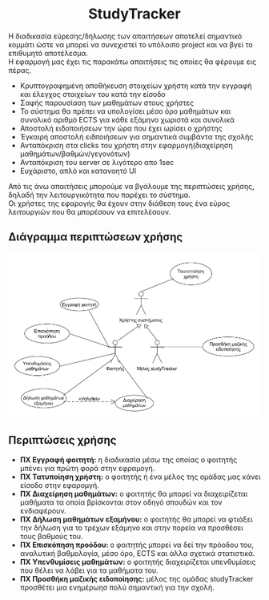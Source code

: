 # <center> **StudyTracker** </center>

<p>
Η διαδικασία εύρεσης/δήλωσης των απαιτήσεων αποτελεί σημαντικό κομμάτι ώστε να μπορεί να συνεχιστεί το υπόλοιπο project και να βγεί το επιθυμητό αποτέλεσμα. <br>
Η εφαρμογή μας έχει τις παρακάτω απαιτήσεις τις οποίες θα φέρουμε εις πέρας.

* Κρυπτογραφημένη αποθήκευση στοιχείωv χρήστη κατά την εγγραφή και έλεγχος στοιχείων του κατά την είσοδο
* Σαφής παρουσίαση των μαθημάτων στους χρήστες
* Το σύστημα θα πρέπει να υπολογίσει μέσο όρο μαθημάτων και συνολικό αριθμό ECTS για κάθε εξάμηνο χωριστά και συνολικά
* Αποστολή ειδοποιήσεων την ώρα που έχει ωρίσει ο χρήστης
* Έγκαιρη αποστολή ειδποιήσεων για σημαντικά συμβάντα της σχολής
* Ανταπόκριση στα clicks του χρήστη στην εφαρμογή(διαχείρηση μαθημάτων/βαθμών/γεγονότων)
* Ανταπόκριση του server σε λιγότερο απο 1sec
* Ευχάριστo, απλό και κατανοητό UI 
</p>

<p>
Από τις άνω απαιτήσεις μπορούμε να βγάλουμε της περιπτώσεις χρήσης, δηλαδή την λειτουργικότητα που παρέχει το σύστημα.<br>
Οι χρήστες της εφαρογής θα έχουν στην διάθεση τους ένα εύρος λειτουργιών που θα μπορέσουν να επιτελέσουν.
</p>

## Διάγραμμα περιπτώσεων χρήσης

![use case diagram][logo]

[logo]: diagrams/use_case_diagram.png "use case diagram"

## Περιπτώσεις χρήσης
* <b>ΠΧ Εγγραφή φοιτητή:</b> η διαδικασία μέσω της οποίας ο φοιτητής μπένει για πρώτη φορά στην εφραμογή.
* <b>ΠΧ Τατυποίηση χρήστη:</b> ο φοιτητής ή ένα μέλος της ομάδας μας κάνει είσοδο στην εφαρομγή.
* <b>ΠΧ Διαχείρηση μαθημάτων:</b> ο φοιτητής θα μπορεί να διαχειρίζεται μαθήματα τα οποία βρίσκονται στον οδηγό σπουδών και τον ενδιαφέρουν.
* <b>ΠΧ Δήλωση μαθημάτων εξαμήνου:</b> ο φοιτητής θα μπορεί να φτιάξει την δήλωση για το τρέχων εξάμηνο και στην πορεία να προσθέσει τους βαθμούς του.
* <b>ΠΧ Επισκόπηση προόδου: </b> ο φοιτητής μπορεί να δεί την πρόοδου του, αναλυτική βαθμολογία, μέσο όρο, ECTS και άλλα σχετικά στατιστικά.
* <b>ΠΧ Υπενθυμίσεις μαθημάτων:</b> ο φοιτητής διαχειρίζεται υπενθυμίσεις που θέλει να λάβει για τα μαθήματα του. 
* <b>ΠΧ Προσθήκη μαζικής ειδοποίησης:</b> μέλος της ομάδας studyTracker προσθέτει μια ενημέρωησ πολύ σημαντική για την σχολή.